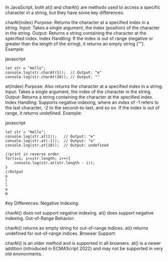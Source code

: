In JavaScript, both at() and charAt() are methods used to access a specific character in a string, but they have some key differences:

charAt(index)
Purpose: Returns the character at a specified index in a string.
Input: Takes a single argument, the index (position) of the character in the string.
Output: Returns a string containing the character at the specified index.
Index Handling: If the index is out of range (negative or greater than the length of the string), it returns an empty string ("").
Example:

javascript

```
let str = "Hello";
console.log(str.charAt(1));  // Output: "e"
console.log(str.charAt(10)); // Output: ""
```
at(index)
Purpose: Also returns the character at a specified index in a string.
Input: Takes a single argument, the index of the character in the string.
Output: Returns a string containing the character at the specified index.
Index Handling: Supports negative indexing, where an index of -1 refers to the last character, -2 to the second-to-last, and so on. If the index is out of range, it returns undefined.
Example:

javascript

```
let str = "Hello";
console.log(str.at(1));   // Output: "e"
console.log(str.at(-1));  // Output: "o"
console.log(str.at(10));  // Output: undefined

//print in reverse order
for(i=1; i<=str.length; i++){
    console.log(str.at(str.length - i));
}
//Output
o
l
l
e
H
```
Key Differences:
Negative Indexing:

charAt() does not support negative indexing.
at() does support negative indexing.
Out-of-Range Behavior:

charAt() returns an empty string for out-of-range indices.
at() returns undefined for out-of-range indices.
Browser Support:

charAt() is an older method and is supported in all browsers.
at() is a newer addition (introduced in ECMAScript 2022) and may not be supported in very old environments.
